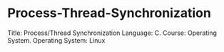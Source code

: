 # Process-Thread-Synchronization
Title: Process/Thread Synchronization Language: C. Course: Operating System. Operating System: Linux
